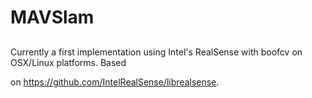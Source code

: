 # MAVSlam

## 



Currently a first implementation using Intel's RealSense with boofcv on OSX/Linux platforms. Based

on https://github.com/IntelRealSense/librealsense.